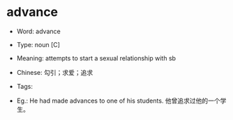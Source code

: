 # advance

- Word: advance

- Type: noun [C]
- Meaning: attempts to start a sexual relationship with sb
- Chinese: 勾引；求爱；追求
- Tags: 
- Eg.: He had made advances to one of his students. 他曾追求过他的一个学生。

